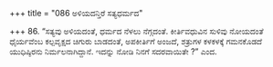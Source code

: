 +++
title = "086 ಅಳಿಯದನ್ತಿರೆ ಸತ್ಯಧರ್ಮದ"

+++
86. “ಸತ್ಯವು ಅಳಿಯದಂತೆ, ಧರ್ಮದ ನೆಳಲು ನೆಗ್ಗದಂತೆ. ಕೀರ್ತಿವಧುವಿನ ಸುಳಿವು ನೋಯದಂತೆ ಧೈರ್ಯವೆಂಬ ಕಲ್ಪವೃಕ್ಷದ ಚಿಗುರು ಬಾಡದಂತೆ, ಅಪಕೀರ್ತಿಗೆ ಅಂಜದೆ, ಶತ್ರುಗಳ ಕಳಕಳಕ್ಕೆ ಗಮನಕೊಡದೆ ಯುಧಿಷ್ಠಿರನು ನಿರ್ಮಲನಾಗಿದ್ದಾನೆ. ಇದನ್ನು ನೋಡಿ ನಿನಗೆ ಸದರವಾಯಿತೇ ?” ಎಂದ.